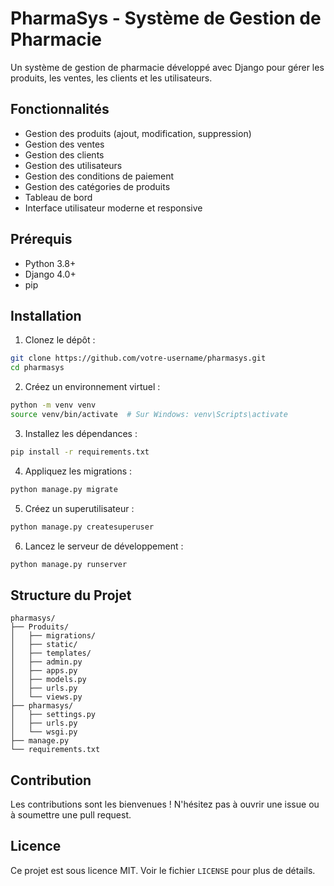 # PharmaSys - Système de Gestion de Pharmacie

Un système de gestion de pharmacie développé avec Django pour gérer les produits, les ventes, les clients et les utilisateurs.

## Fonctionnalités

- Gestion des produits (ajout, modification, suppression)
- Gestion des ventes
- Gestion des clients
- Gestion des utilisateurs
- Gestion des conditions de paiement
- Gestion des catégories de produits
- Tableau de bord
- Interface utilisateur moderne et responsive

## Prérequis

- Python 3.8+
- Django 4.0+
- pip

## Installation

1. Clonez le dépôt :

```bash
git clone https://github.com/votre-username/pharmasys.git
cd pharmasys
```

2. Créez un environnement virtuel :

```bash
python -m venv venv
source venv/bin/activate  # Sur Windows: venv\Scripts\activate
```

3. Installez les dépendances :

```bash
pip install -r requirements.txt
```

4. Appliquez les migrations :

```bash
python manage.py migrate
```

5. Créez un superutilisateur :

```bash
python manage.py createsuperuser
```

6. Lancez le serveur de développement :

```bash
python manage.py runserver
```

## Structure du Projet

```
pharmasys/
├── Produits/
│   ├── migrations/
│   ├── static/
│   ├── templates/
│   ├── admin.py
│   ├── apps.py
│   ├── models.py
│   ├── urls.py
│   └── views.py
├── pharmasys/
│   ├── settings.py
│   ├── urls.py
│   └── wsgi.py
├── manage.py
└── requirements.txt
```

## Contribution

Les contributions sont les bienvenues ! N'hésitez pas à ouvrir une issue ou à soumettre une pull request.

## Licence

Ce projet est sous licence MIT. Voir le fichier `LICENSE` pour plus de détails.
